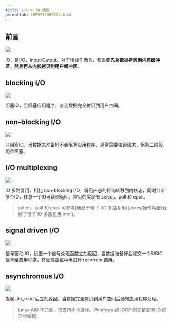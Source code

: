 ```yaml
---
title: Linux IO 模型
permalink: 1695711805678.html
---
```


## 前言

![](https://image.caojiantao.site:1024/2ce4cd7fb7e4cd91bcdc5e21cc845ac2.png)

IO，是I/O，Input/Output。对于读操作而言，都需要**先将数据拷贝到内核缓冲区，然后再从内核拷贝到用户缓冲区**。

## blocking I/O

![](https://image.caojiantao.site:1024/c50328fb373aea36a044c74496b368a9.png)

阻塞IO，会阻塞应用程序，直到数据完全拷贝到用户空间。

## non-blocking I/O

![](https://image.caojiantao.site:1024/2b02fb1a730f207d837c11830c5c73ea.png)

非阻塞IO，当数据未准备好不会阻塞应用程序，通常需要轮询请求，但第二阶段仍会阻塞。

## I/O multiplexing

![](https://image.caojiantao.site:1024/5a94f34a59485caa03181e24d0b1b61c.png)

IO 多路复用，相比 non-blocking I/O，将用户态的轮询转移到内核态，同时监听多个IO，任意一个IO可读则返回。常见的实现有 select、poll 和 epoll。

> select、poll 和 epoll 可参考[我终于懂了 I/O 多路复用](/docs/操作系统/我终于懂了 IO 多路复用.html)。

## signal driven I/O

![](https://image.caojiantao.site:1024/ae64b311d80ff2a87d08b247e38bae0f.png)

信号驱动 IO，设置一个信号处理函数立刻返回，当数据准备好会递交一个SIGIO信号给应用程序，在处理函数中再进行 recvfrom 调用。

## asynchronous I/O

![](https://image.caojiantao.site:1024/bd17bfe9043c6008e1cb1d6d29302898.png)

发起 aio_read 后立刻返回，当数据完全拷贝到用户空间后通知应用程序处理。

> Linux AIO 不完善，仅支持本地操作。Windows 的 IOCP 则完整支持 IO 的异步编程。
